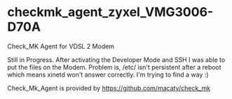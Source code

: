 # checkmk_agent_zyxel_VMG3006-D70A
Check_MK Agent for VDSL 2 Modem

Still in Progress. After activating the Developer Mode and SSH I was able to put the files on the Modem. Problem is, /etc/ isn't persistent after a reboot which means xinetd won't answer correctly. I'm trying to find a way :) 

Check_Mk_Agent is provided by https://github.com/macaty/check_mk